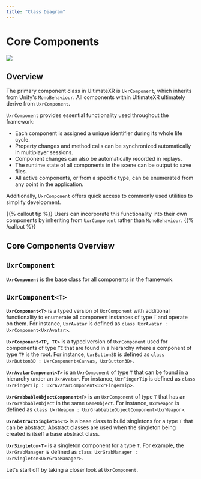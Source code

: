 ```yaml
---
title: "Class Diagram"
---
```


# Core Components

![](/docs/programming-guide/media/ClassDiagram.png)

## Overview

The primary component class in UltimateXR is `UxrComponent`, which inherits from Unity's `MonoBehaviour`. All components within UltimateXR ultimately derive from `UxrComponent`.

`UxrComponent` provides essential functionality used throughout the framework:

- Each component is assigned a unique identifier during its whole life cycle.
- Property changes and method calls can be synchronized automatically in multiplayer sessions. 
- Component changes can also be automatically recorded in replays.
- The runtime state of all components in the scene can be output to save files.
- All active components, or from a specific type, can be enumerated from any point in the application.

Additionally, `UxrComponent` offers quick access to commonly used utilities to simplify development.

{{% callout tip %}}
Users can incorporate this functionality into their own components by inheriting from `UxrComponent` rather than `MonoBehaviour`.
{{% /callout %}}

## Core Components Overview

## `UxrComponent`
**`UxrComponent`** is the base class for all components in the framework.

## `UxrComponent<T>`
**`UxrComponent<T>`** is a typed version of `UxrComponent` with additional functionality to enumerate all component instances of type `T` and operate on them. For instance, `UxrAvatar` is defined as `class UxrAvatar : UxrComponent<UxrAvatar>`.

**`UxrComponent<TP, TC>`** is a typed version of `UxrComponent` used for components of type `TC` that are found in a hierarchy where a component of type `TP` is the root.  For instance, `UxrButton3D` is defined as `class UxrButton3D : UxrComponent<Canvas, UxrButton3D>`.

**`UxrAvatarComponent<T>`** is an `UxrComponent` of type `T` that can be found in a hierarchy under an `UxrAvatar`. For instance, `UxrFingerTip` is defined as `class UxrFingerTip : UxrAvatarComponent<UxrFingerTip>`.

**`UxrGrabbableObjectComponent<T>`** is an `UxrComponent` of type `T` that has an `UxrGrabbableObject` in the same `GameObject`. For instance, `UxrWeapon` is defined as `class UxrWeapon : UxrGrabbableObjectComponent<UxrWeapon>`.

**`UxrAbstractSingleton<T>`** is a base class to build singletons for a type `T` that can be abstract. Abstract classes are used when the singleton being created is itself a base abstract class.

**`UxrSingleton<T>`** is a singleton component for a type `T`. For example, the `UxrGrabManager` is defined as `class UxrGrabManager : UxrSingleton<UxrGrabManager>`.


Let's start off by taking a closer look at `UxrComponent`.